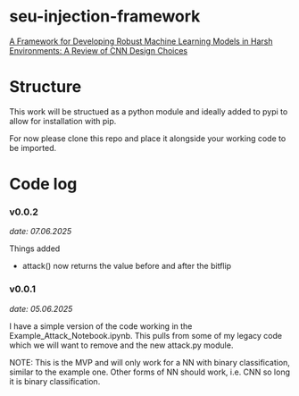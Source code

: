 # seu-injection-framework
[A Framework for Developing Robust Machine Learning Models in Harsh Environments: A Review of CNN Design Choices](https://research-information.bris.ac.uk/en/publications/a-framework-for-developing-robust-machine-learning-models-in-hars)

# Structure

This work will be structued as a python module and ideally added to pypi to allow for installation with pip.

For now please clone this repo and place it alongside your working code to be imported.

# Code log

### v0.0.2
*date: 07.06.2025*

Things added 
- attack() now returns the value before and after the bitflip

### v0.0.1

*date: 05.06.2025*

I have a simple version of the code working in the Example_Attack_Notebook.ipynb. This pulls from some of my legacy code which we will want to remove and the new attack.py module. 

NOTE: This is the MVP and will only work for a NN with binary classification, similar to the example one. Other forms of NN should work, i.e. CNN so long it is binary classification. 